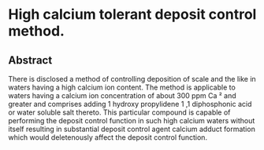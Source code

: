 # High calcium tolerant deposit control method.

## Abstract
There is disclosed a method of controlling deposition of scale and the like in waters having a high calcium ion content. The method is applicable to waters having a calcium ion concentration of about 300 ppm Ca ² and greater and comprises adding 1 hydroxy propylidene 1 ,1 diphosphonic acid or water soluble salt thereto. This particular compound is capable of performing the deposit control function in such high calcium waters without itself resulting in substantial deposit control agent calcium adduct formation which would deletenously affect the deposit control function.